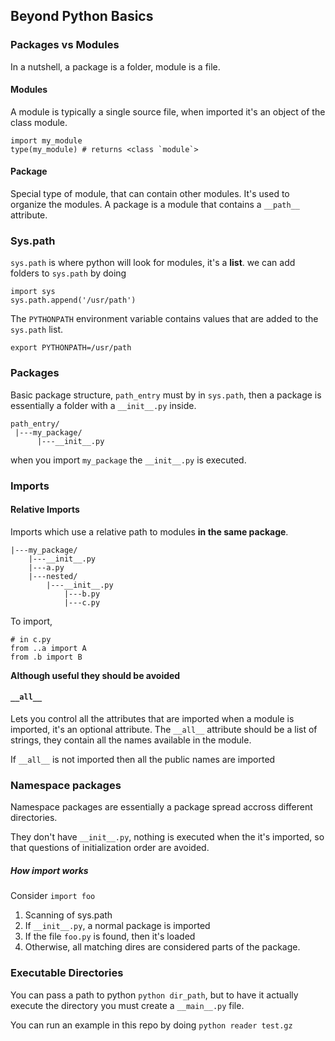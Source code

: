 ## Beyond Python Basics

### Packages vs Modules

In a nutshell, a package is a folder, module is a file.

#### Modules

A module is typically a single source file, when imported it's an object of the class module.

```
import my_module
type(my_module) # returns <class `module`>
```

#### Package

Special type of module, that can contain other modules. It's used to organize the modules. A package is a module that contains a `__path__` attribute.

### Sys.path

`sys.path` is where python will look for modules, it's a **list**.
we can add folders to `sys.path` by doing 
```
import sys
sys.path.append('/usr/path')
```

The `PYTHONPATH` environment variable contains values that are added to the `sys.path` list.

```
export PYTHONPATH=/usr/path
```

### Packages

Basic package structure, `path_entry` must by in `sys.path`, then a package is essentially a folder with a `__init__.py` inside.
```
path_entry/
 |---my_package/
      |---__init__.py
```
when you import `my_package` the `__init__.py` is executed.


### Imports

#### Relative Imports

Imports which use a relative path to modules **in the same package**.



```
|---my_package/
    |---__init__.py
    |---a.py
    |---nested/
        |---__init__.py
            |---b.py
            |---c.py
```

To import,

```
# in c.py
from ..a import A
from .b import B
```

**Although useful they should be avoided**

#### `__all__`

Lets you control all the attributes that are imported when a module is imported, it's an optional attribute.
The `__all__` attribute should be a list of strings, they contain all the names available in the module.

If `__all__` is not imported then all the public names are imported


### Namespace packages

Namespace packages are essentially a package spread accross different directories. 

They don't  have `__init__.py`, nothing is executed when the it's imported, so that questions of initialization order are avoided.

##### How import works

Consider `import foo`

1. Scanning of sys.path
1. If `__init__.py`, a normal package is imported
1. If the file `foo.py` is found, then it's loaded
1. Otherwise, all matching dires are considered parts of the package.


### Executable Directories

You can pass a path to python `python dir_path`, but to have it actually execute the directory you must create a `__main__.py` file.

You can run an example in this repo by doing `python reader test.gz` 

